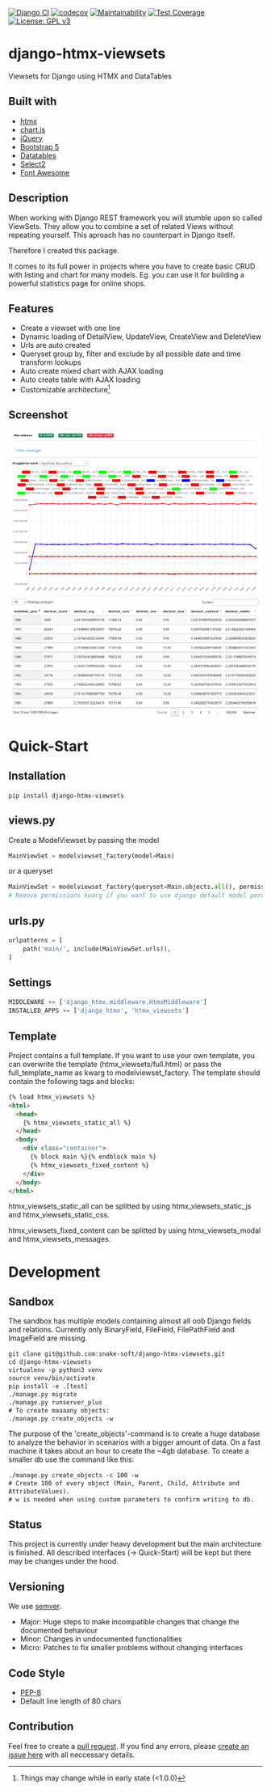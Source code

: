 [![Django CI](https://github.com/snake-soft/django-htmx-viewsets/actions/workflows/django.yml/badge.svg)](https://github.com/snake-soft/django-htmx-viewsets/actions/workflows/django.yml)
[![codecov](https://codecov.io/gh/snake-soft/django-htmx-viewsets/branch/master/graph/badge.svg?token=Tyfji4Pe6Q)](https://codecov.io/gh/snake-soft/django-htmx-viewsets)
[![Maintainability](https://api.codeclimate.com/v1/badges/bf8a8ff519a38147e922/maintainability)](https://codeclimate.com/github/snake-soft/django-htmx-viewsets/maintainability)
[![Test Coverage](https://api.codeclimate.com/v1/badges/bf8a8ff519a38147e922/test_coverage)](https://codeclimate.com/github/snake-soft/django-htmx-viewsets/test_coverage)
[![License: GPL v3](https://img.shields.io/badge/License-GPLv3-blue.svg)](https://www.gnu.org/licenses/gpl-3.0)


django-htmx-viewsets
========================
Viewsets for Django using HTMX and DataTables


Built with
------------------------
+ [htmx](https://htmx.org/)
+ [chart.js](https://www.chartjs.org/)
+ [jQuery](https://jquery.com/)
+ [Bootstrap 5](https://getbootstrap.com/docs/5.0/getting-started/introduction/)
+ [Datatables](https://datatables.net/)
+ [Select2](https://select2.org/)
+ [Font Awesome](https://fontawesome.com/)


Description
------------------------
When working with Django REST framework you will stumble upon so called ViewSets.
They allow you to combine a set of related Views without repeating yourself.
This aproach has no counterpart in Django itself.

Therefore I created this package.

It comes to its full power in projects where you have to create basic CRUD with listing and chart for many models.
Eg. you can use it for building a powerful statistics page for online shops.


Features
------------------------
+ Create a viewset with one line
+ Dynamic loading of DetailView, UpdateView, CreateView and DeleteView
+ Urls are auto created
+ Queryset group by, filter and exclude by all possible date and time transform lookups
+ Auto create mixed chart with AJAX loading
+ Auto create table with AJAX loading
+ Customizable architecture[^1]

[^1]: Things may change while in early state (<1.0.0)


Screenshot
------------------------
![django-htmx-viewsets_screenshot1](https://raw.githubusercontent.com/snake-soft/django-htmx-viewsets/master/docs/screenshot1.png)

Quick-Start
========================

Installation
------------------------
```
pip install django-htmx-viewsets
```

views.py
------------------------
Create a ModelViewset by passing the model
```python
MainViewSet = modelviewset_factory(model=Main)
```
or a queryset
```python
MainViewSet = modelviewset_factory(queryset=Main.objects.all(), permissions=[])
# Remove permissions kwarg if you want to use django default model permissions for the views.
```


urls.py
------------------------
```python
urlpatterns = [
    path('main/', include(MainViewSet.urls)),
]
```


Settings
------------------------
```python
MIDDLEWARE += ['django_htmx.middleware.HtmxMiddleware']
INSTALLED_APPS += ['django_htmx', 'htmx_viewsets']
```


Template
------------------------
Project contains a full template.
If you want to use your own template, you can overwrite the template (htmx_viewsets/full.html) or pass the full_template_name as kwarg to modelviewset_factory.
The template should contain the following tags and blocks:

```html
{% load htmx_viewsets %}
<html>
  <head>
    {% htmx_viewsets_static_all %}
  </head>
  <body>
    <div class="container">
      {% block main %}{% endblock main %}
      {% htmx_viewsets_fixed_content %}
    </div>
  </body>
</html>
```
htmx_viewsets_static_all can be splitted by using htmx_viewsets_static_js and htmx_viewsets_static_css.

htmx_viewsets_fixed_content can be splitted by using htmx_viewsets_modal and htmx_viewsets_messages.


Development
========================

Sandbox
------------------------
The sandbox has multiple models containing almost all oob Django fields and relations.
Currently only BinaryField, FileField, FilePathField and ImageField are missing.

```
git clone git@github.com:snake-soft/django-htmx-viewsets.git
cd django-htmx-viewsets
virtualenv -p python3 venv
source venv/bin/activate
pip install -e .[test]
./manage.py migrate
./manage.py runserver_plus
# To create maaaany objects:
./manage.py create_objects -w
```

The purpose of the 'create_objects'-command is to create a huge database to analyze the behavior in scenarios with a bigger amount of data.
On a fast machine it takes about an hour to create the ~4gb database.
To create a smaller db use the command like this:

```
./manage.py create_objects -c 100 -w
# Create 100 of every object (Main, Parent, Child, Attribute and AttributeValues).
# w is needed when using custom parameters to confirm writing to db.
```

Status
------------------------
This project is currently under heavy development but the main architecture is finished.
All described interfaces (-> Quick-Start) will be kept but there may be changes under the hood.

Versioning
------------------------
We use [semver](https://semver.org/).

+ Major: Huge steps to make incompatible changes that change the documented behaviour 
+ Minor: Changes in undocumented functionalities
+ Micro: Patches to fix smaller problems without changing interfaces

Code Style
------------------------
+ [PEP-8](https://peps.python.org/pep-0008/)
+ Default line length of 80 chars

Contribution
------------------------
Feel free to create a [pull request](https://github.com/snake-soft/django-htmx-viewsets/pulls).
If you find any errors, please [create an issue here](https://github.com/snake-soft/django-htmx-viewsets/issues) with all neccessary details.
